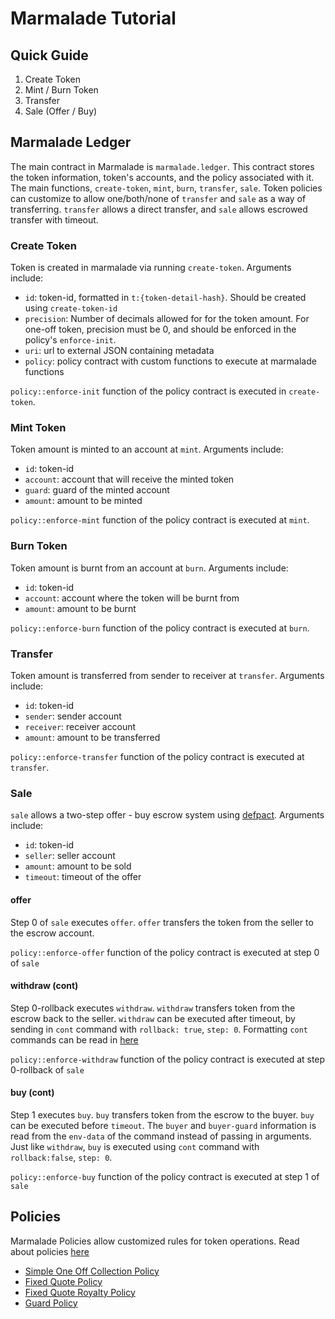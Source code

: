 # Marmalade Tutorial

## Quick Guide

1. Create Token
2. Mint / Burn Token
3. Transfer
4. Sale (Offer / Buy)

## Marmalade Ledger

The main contract in Marmalade is `marmalade.ledger`. This contract stores the token information, token's accounts, and the policy associated with it. The main functions, `create-token`, `mint`, `burn`, `transfer`, `sale`. Token policies can customize to allow one/both/none of `transfer` and `sale` as a way of transferring. `transfer` allows a direct transfer, and `sale` allows escrowed transfer with timeout.

### Create Token

Token is created in marmalade via running `create-token`. Arguments include:

- `id`: token-id, formatted in `t:{token-detail-hash}`. Should be created using `create-token-id`
- `precision`: Number of decimals allowed for for the token amount. For one-off token, precision must be 0, and should be enforced in the policy's `enforce-init`.
- `uri`: url to external JSON containing metadata
- `policy`: policy contract with custom functions to execute at marmalade functions

`policy::enforce-init` function of the policy contract is executed in `create-token`.

### Mint Token

Token amount is minted to an account at `mint`. Arguments include:

- `id`: token-id
- `account`: account that will receive the minted token
- `guard`: guard of the minted account
- `amount`: amount to be minted

`policy::enforce-mint` function of the policy contract is executed at `mint`.

### Burn Token

Token amount is burnt from an account at `burn`. Arguments include:

- `id`: token-id
- `account`: account where the token will be burnt from
- `amount`: amount to be burnt

`policy::enforce-burn` function of the policy contract is executed at `burn`.

### Transfer

Token amount is transferred from sender to receiver at `transfer`. Arguments include:

- `id`: token-id
- `sender`: sender account
- `receiver`: receiver account
- `amount`: amount to be transferred

`policy::enforce-transfer` function of the policy contract is executed at `transfer`.

### Sale

`sale` allows a two-step offer - buy escrow system using [defpact](https://pact-language.readthedocs.io/en/latest/pact-reference.html#defpact). Arguments include:

- `id`: token-id
- `seller`: seller account
- `amount`: amount to be sold
- `timeout`: timeout of the offer

#### offer

Step 0 of `sale` executes `offer`. `offer` transfers the token from the seller to the escrow account.

`policy::enforce-offer` function of the policy contract is executed at step 0 of `sale`

#### withdraw (cont)

Step 0-rollback executes `withdraw`. `withdraw` transfers token from the escrow back to the seller. `withdraw` can be executed after timeout, by sending in `cont` command with `rollback: true`, `step: 0`. Formatting `cont` commands can be read in [here](https://pact-language.readthedocs.io/en/latest/pact-reference.html?highlight=continuation#yaml-continuation-command-request)

`policy::enforce-withdraw` function of the policy contract is executed at step 0-rollback of `sale`

#### buy (cont)

Step 1 executes `buy`. `buy` transfers token from the escrow to the buyer. `buy` can be executed before `timeout`. The `buyer` and `buyer-guard` information is read from the `env-data` of the command instead of passing in arguments. Just like `withdraw`, `buy` is executed using `cont` command with `rollback:false`, `step: 0`.

`policy::enforce-buy` function of the policy contract is executed at step 1 of `sale`

## Policies

Marmalade Policies allow customized rules for token operations. Read about policies [here](./policies/policies.md)

- [Simple One Off Collection Policy](./policies/one-off-collection-policy/one-off-collection-policy.pact)
- [Fixed Quote Policy](./policies/fixed-quote-policy/fixed-quote-policy.pact)
- [Fixed Quote Royalty Policy](./policies/fixed-quote-royalty-policy/fixed-quote-royalty-policy.pact)
- [Guard Policy](./policies/guard-policy/guard-policy.pact)
